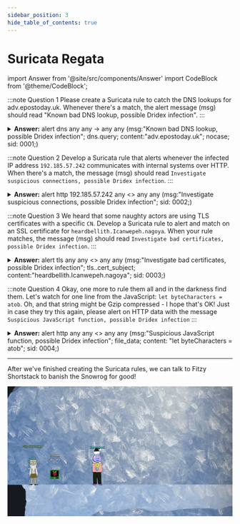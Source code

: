 ```yaml
---
sidebar_position: 3
hide_table_of_contents: true
---
```

# Suricata Regata

<!-- MDX imports -->
import Answer from '@site/src/components/Answer'
import CodeBlock from '@theme/CodeBlock';

<!-- Page content -->
:::note Question 1
Please create a Suricata rule to catch the DNS lookups for adv.epostoday.uk. Whenever there's a match, the alert message (msg) should read "Known bad DNS lookup, possible Dridex infection".
:::
<details>
<summary><b>Answer:</b>
<CodeBlock language="bash">alert dns any any -> any any (msg:"Known bad DNS lookup, possible Dridex infection"; dns.query; content:"adv.epostoday.uk"; nocase; sid: 0001;)</CodeBlock>
</summary>
</details>

:::note Question 2
Develop a Suricata rule that alerts whenever the infected IP address ```192.185.57.242``` communicates with internal systems over HTTP. When there's a match, the message (msg) should read ```Investigate suspicious connections, possible Dridex infection```.
:::

<details>
<summary><b>Answer:</b>
<CodeBlock language="bash">alert http 192.185.57.242 any &lt;&gt; any any (msg:"Investigate suspicious connections, possible Dridex infection"; sid: 0002;)</CodeBlock>
</summary>
</details>

:::note Question 3
We heard that some naughty actors are using TLS certificates with a specific ```CN```. Develop a Suricata rule to alert and match on an SSL certificate for ```heardbellith.Icanwepeh.nagoya```. When your rule matches, the message (msg) should read ```Investigate bad certificates, possible Dridex infection```.
:::

<details>
<summary><b>Answer:</b>
<CodeBlock language="bash">alert tls any any &lt;&gt; any any (msg:"Investigate bad certificates, possible Dridex infection"; tls..cert_subject; content:"heardbellith.Icanwepeh.nagoya"; sid: 0003;)</CodeBlock>
</summary>
</details>

:::note Question 4
Okay, one more to rule them all and in the darkness find them. Let's watch for one line from the JavaScript: ```let byteCharacters = atob```. Oh, and that string might be Gzip compressed - I hope that's OK! Just in case they try this again, please alert on HTTP data with the message ```Suspicious JavaScript function, possible Dridex infection```
:::

<details>
<summary><b>Answer:</b>
<CodeBlock language="bash">alert http any any &lt;&gt; any any (msg:"Suspicious JavaScript function, possible Dridex infection"; file_data; content: "let byteCharacters = atob"; sid: 0004;)</CodeBlock>
</summary>
</details>

---

After we've finished creating the Suricata rules, we can talk to Fitzy Shortstack to banish the Snowrog for good!

![The Snowrog banished, the day saved](../assets/img/tr-final.png)